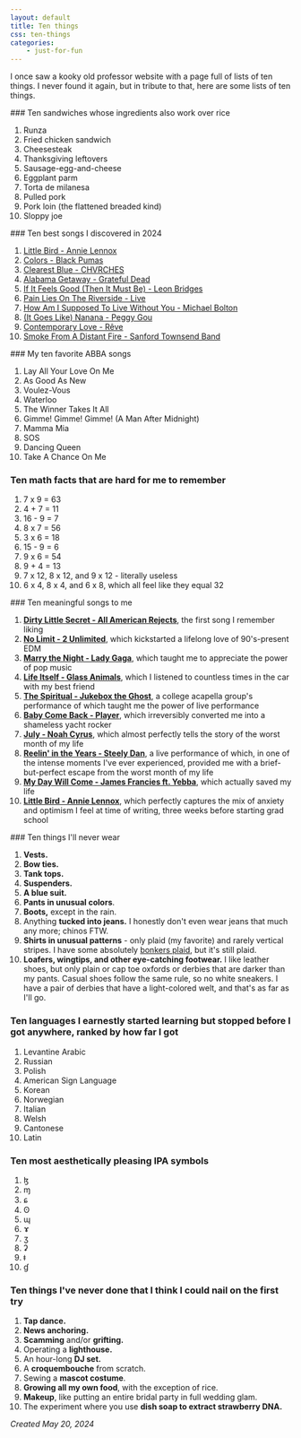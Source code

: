 ```yaml
---
layout: default
title: Ten things
css: ten-things
categories:
    - just-for-fun
---
```


I once saw a kooky old professor website with a page full of lists of ten things. I never found it again, but in tribute to that, here are some lists of ten things.

<section class="lists" markdown=1>

<div markdown=1>
### Ten sandwiches whose ingredients also work over rice

1. Runza
2. Fried chicken sandwich
3. Cheesesteak
4. Thanksgiving leftovers
5. Sausage-egg-and-cheese
6. Eggplant parm
7. Torta de milanesa
8. Pulled pork
9. Pork loin (the flattened breaded kind)
10. Sloppy joe
</div>

<div markdown=1>
### Ten best songs I discovered in 2024

1. [Little Bird - Annie Lennox](https://youtu.be/gMq-uIj1cKI)
2. [Colors - Black Pumas](https://youtu.be/B7PnQBn5k_E)
3. [Clearest Blue - CHVRCHES](https://youtu.be/BZyzX4c1vIs)
4. [Alabama Getaway - Grateful Dead](https://youtu.be/s3QpBCRiUcI)
5. [If It Feels Good (Then It Must Be) - Leon Bridges](https://youtu.be/xvPMqljGruE)
6. [Pain Lies On The Riverside - Live](https://youtu.be/JXqGufsKPgQ)
7. [How Am I Supposed To Live Without You - Michael Bolton](https://youtu.be/YFood_bTOX4)
8. [(It Goes Like) Nanana - Peggy Gou](https://youtu.be/KnBdf559ofQ)
9. [Contemporary Love - Rêve](https://youtu.be/5OPqZt6Pk00)
10. [Smoke From A Distant Fire - Sanford Townsend Band](https://youtu.be/wCWVuCCWqzQ)
</div>

<div markdown=1>
### My ten favorite ABBA songs

1. Lay All Your Love On Me
2. As Good As New
3. Voulez-Vous
4. Waterloo
5. The Winner Takes It All
6. Gimme! Gimme! Gimme! (A Man After Midnight)
7. Mamma Mia
8. SOS
9. Dancing Queen
10. Take A Chance On Me
</div>

<div markdown=1>

### Ten math facts that are hard for me to remember

1. 7 x 9 = 63
2. 4 + 7 = 11
3. 16 - 9 = 7
4. 8 x 7 = 56
5. 3 x 6 = 18
6. 15 - 9 = 6
7. 9 x 6 = 54
8. 9 + 4 = 13
9. 7 x 12, 8 x 12, and 9 x 12 - literally useless
10. 6 x 4, 8 x 4, and 6 x 8, which all feel like they equal 32

</div>

<div markdown=1>
### Ten meaningful songs to me

1. **[Dirty Little Secret - All American Rejects](https://www.youtube.com/watch?v=bKERDtbpeHc)**, the first song I remember liking
2. **[No Limit - 2 Unlimited](https://www.youtube.com/watch?v=HMTCw8CtX0E)**, which kickstarted a lifelong love of 90's-present EDM
3. **[Marry the Night - Lady Gaga](https://www.youtube.com/watch?v=O4IgYxHEAuk&pp=ygUPbWFycnkgdGhlIG5pZ2h0)**, which taught me to appreciate the power of pop music
4. **[Life Itself - Glass Animals](https://www.youtube.com/watch?v=9lUfunQW84U)**, which I listened to countless times in the car with my best friend
5. **[The Spiritual - Jukebox the Ghost](https://www.youtube.com/watch?v=_vfI0aCCHug)**, a college acapella group's performance of which taught me the power of live performance
6. **[Baby Come Back - Player](https://www.youtube.com/watch?v=tjBs4pKwzhU)**, which irreversibly converted me into a shameless yacht rocker
7. **[July - Noah Cyrus](https://www.youtube.com/watch?v=TBeXKby2tmM)**, which almost perfectly tells the story of the worst month of my life
8. **[Reelin' in the Years - Steely Dan](https://www.youtube.com/watch?v=91XTZ92zs2w)**, a live performance of which, in one of the intense moments I've ever experienced, provided me with a brief-but-perfect escape from the worst month of my life
9. **[My Day Will Come - James Francies ft. Yebba](https://www.youtube.com/watch?v=JTqREEyijSA)**, which actually saved my life
10. **[Little Bird - Annie Lennox](https://www.youtube.com/watch?v=gMq-uIj1cKI)**, which perfectly captures the mix of anxiety and optimism I feel at time of writing, three weeks before starting grad school
</div>

<div markdown=1>
### Ten things I'll never wear

1. **Vests.**
2. **Bow ties.**
3. **Tank tops.**
4. **Suspenders.**
5. **A blue suit.**
6. **Pants in unusual colors**.
7. **Boots,** except in the rain.
8. Anything **tucked into jeans.** I honestly don't even wear jeans that much any more; chinos FTW.
9. **Shirts in unusual patterns** - only plaid (my favorite) and rarely vertical stripes. I have some absolutely [bonkers plaid](../images/bonkers-plaid.jpg), but it's still plaid.
10. **Loafers, wingtips, and other eye-catching footwear.** I like leather shoes, but only plain or cap toe oxfords or derbies that are darker than my pants. Casual shoes follow the same rule, so no white sneakers. I have a pair of derbies that have a light-colored welt, and that's as far as I'll go.
</div>

<div markdown=1>

### Ten languages I earnestly started learning but stopped before I got anywhere, ranked by how far I got

1. Levantine Arabic
2. Russian
3. Polish
4. American Sign Language
5. Korean
6. Norwegian
7. Italian
8. Welsh
9. Cantonese
10. Latin

</div>

<div markdown=1>

### Ten most aesthetically pleasing IPA symbols

1. ɮ
2. ɱ
3. ɕ
4. ʘ
5. ɰ
6. ɤ
7. ʒ
8. ʡ
9. ǂ
10. ɠ

</div>

<div markdown=1>

### Ten things I've never done that I think I could nail on the first try

1. **Tap dance.**
2. **News anchoring.**
3. **Scamming** and/or **grifting.**
4. Operating a **lighthouse.**
5. An hour-long **DJ set.**
6. A **croquembouche** from scratch.
7. Sewing a **mascot costume**.
8. **Growing all my own food**, with the exception of rice.
9. **Makeup**, like putting an entire bridal party in full wedding glam.
10. The experiment where you use **dish soap to extract strawberry DNA.**

</div>

</section>

*Created May 20, 2024*
